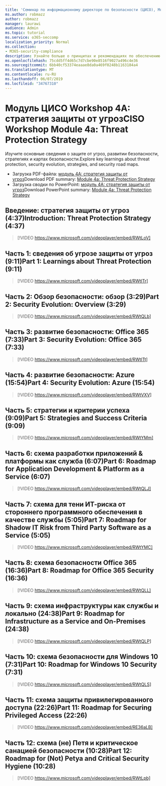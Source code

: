 ```yaml
---
title: 'Семинар по информационному директоре по безопасности (ЦИСО), Module 4A: стратегия защиты от угроз'
ms.author: robmazz
author: robmazz
manager: laurawi
audience: Admin
ms.topic: tutorial
ms.service: o365-seccomp
localization_priority: Normal
ms.collection:
- M365-security-compliance
description: Узнайте больше о принципах и рекомендациях по обеспечению безопасности модернизации в Организации.
ms.openlocfilehash: 75cdd5ff4d65c7d7cbe90e8516f9027a496c4e36
ms.sourcegitcommit: 6bb40cf53374eaaae8da0a469f0248b1163184a4
ms.translationtype: MT
ms.contentlocale: ru-RU
ms.lasthandoff: 06/07/2019
ms.locfileid: "34767310"
---
```

# <a name="ciso-workshop-module-4a-threat-protection-strategy"></a><span data-ttu-id="50024-103">Модуль ЦИСО Workshop 4A: стратегия защиты от угроз</span><span class="sxs-lookup"><span data-stu-id="50024-103">CISO Workshop Module 4a: Threat Protection Strategy</span></span>

<span data-ttu-id="50024-104">Изучите основные сведения о защите от угроз, развитии безопасности, стратегиях и картах безопасности.</span><span class="sxs-lookup"><span data-stu-id="50024-104">Explore key learnings about threat protection, security evolution, strategies, and security road maps.</span></span>

- <span data-ttu-id="50024-105">Загрузка PDF-файла: [модуль 4A: стратегия защиты от угроз](media/ciso-workshop-4a-threat-protection.pdf)</span><span class="sxs-lookup"><span data-stu-id="50024-105">Download PDF summary: [Module 4a: Threat Protection Strategy](media/ciso-workshop-4a-threat-protection.pdf)</span></span>
- <span data-ttu-id="50024-106">Загрузка сводки по PowerPoint: [модуль 4A: стратегия защиты от угроз](https://docs.microsoft.com/office365/securitycompliance/media/ciso-workshop-4a-threat-protection.pptx)</span><span class="sxs-lookup"><span data-stu-id="50024-106">Download PowerPoint summary: [Module 4a: Threat Protection Strategy](https://docs.microsoft.com/office365/securitycompliance/media/ciso-workshop-4a-threat-protection.pptx)</span></span>

## <a name="introduction-threat-protection-strategy-437"></a><span data-ttu-id="50024-107">Введение: стратегия защиты от угроз (4:37)</span><span class="sxs-lookup"><span data-stu-id="50024-107">Introduction: Threat Protection Strategy (4:37)</span></span>

> [!VIDEO https://www.microsoft.com/videoplayer/embed/RWtLoV]

## <a name="part-1-learnings-about-threat-protection-911"></a><span data-ttu-id="50024-108">Часть 1: сведения об угрозе защиты от угроз (9:11)</span><span class="sxs-lookup"><span data-stu-id="50024-108">Part 1: Learnings about Threat Protection (9:11)</span></span>

> [!VIDEO https://www.microsoft.com/videoplayer/embed/RWtITr]

## <a name="part-2-security-evolution-overview-329"></a><span data-ttu-id="50024-109">Часть 2: Обзор безопасности: обзор (3:29)</span><span class="sxs-lookup"><span data-stu-id="50024-109">Part 2: Security Evolution: Overview (3:29)</span></span>

> [!VIDEO https://www.microsoft.com/videoplayer/embed/RWtQLb]

## <a name="part-3-security-evolution-office-365-733"></a><span data-ttu-id="50024-110">Часть 3: развитие безопасности: Office 365 (7:33)</span><span class="sxs-lookup"><span data-stu-id="50024-110">Part 3: Security Evolution: Office 365 (7:33)</span></span>

> [!VIDEO https://www.microsoft.com/videoplayer/embed/RWtITt]

## <a name="part-4-security-evolution-azure-1554"></a><span data-ttu-id="50024-111">Часть 4: развитие безопасности: Azure (15:54)</span><span class="sxs-lookup"><span data-stu-id="50024-111">Part 4: Security Evolution: Azure (15:54)</span></span>

> [!VIDEO https://www.microsoft.com/videoplayer/embed/RWtVXV]

## <a name="part-5-strategies-and-success-criteria-909"></a><span data-ttu-id="50024-112">Часть 5: стратегии и критерии успеха (9:09)</span><span class="sxs-lookup"><span data-stu-id="50024-112">Part 5: Strategies and Success Criteria (9:09)</span></span>

> [!VIDEO https://www.microsoft.com/videoplayer/embed/RWtYMm]

## <a name="part-6-roadmap-for-application-development--platform-as-a-service-607"></a><span data-ttu-id="50024-113">Часть 6: схема разработки приложений & платформы как служба (6:07)</span><span class="sxs-lookup"><span data-stu-id="50024-113">Part 6: Roadmap for Application Development & Platform as a Service (6:07)</span></span>

> [!VIDEO https://www.microsoft.com/videoplayer/embed/RWtQLJ]

## <a name="part-7-roadmap-for-shadow-it-risk-from-third-party-software-as-a-service-505"></a><span data-ttu-id="50024-114">Часть 7: схема для тени ИТ-риска от стороннего программного обеспечения в качестве службы (5:05)</span><span class="sxs-lookup"><span data-stu-id="50024-114">Part 7: Roadmap for Shadow IT Risk from Third Party Software as a Service (5:05)</span></span>

> [!VIDEO https://www.microsoft.com/videoplayer/embed/RWtYMC]

## <a name="part-8-roadmap-for-office-365-security-1636"></a><span data-ttu-id="50024-115">Часть 8: схема безопасности Office 365 (16:36)</span><span class="sxs-lookup"><span data-stu-id="50024-115">Part 8: Roadmap for Office 365 Security (16:36)</span></span>

> [!VIDEO https://www.microsoft.com/videoplayer/embed/RWtQLL]

## <a name="part-9-roadmap-for-infrastructure-as-a-service-and-on-premises-2438"></a><span data-ttu-id="50024-116">Часть 9: схема инфраструктуры как службы и локально (24:38)</span><span class="sxs-lookup"><span data-stu-id="50024-116">Part 9: Roadmap for Infrastructure as a Service and On-Premises (24:38)</span></span>

> [!VIDEO https://www.microsoft.com/videoplayer/embed/RWtQLP]

## <a name="part-10-roadmap-for-windows-10-security-731"></a><span data-ttu-id="50024-117">Часть 10: схема безопасности для Windows 10 (7:31)</span><span class="sxs-lookup"><span data-stu-id="50024-117">Part 10: Roadmap for Windows 10 Security (7:31)</span></span>

> [!VIDEO https://www.microsoft.com/videoplayer/embed/RWtQLS]

## <a name="part-11-roadmap-for-securing-privileged-access-2226"></a><span data-ttu-id="50024-118">Часть 11: схема защиты привилегированного доступа (22:26)</span><span class="sxs-lookup"><span data-stu-id="50024-118">Part 11: Roadmap for Securing Privileged Access (22:26)</span></span>

> [!VIDEO https://www.microsoft.com/videoplayer/embed/RE36aLB]

## <a name="part-12-roadmap-for-not-petya-and-critical-security-hygiene-1028"></a><span data-ttu-id="50024-119">Часть 12: схема (не) Петя и критическое санацией безопасности (10:28)</span><span class="sxs-lookup"><span data-stu-id="50024-119">Part 12: Roadmap for (Not) Petya and Critical Security Hygiene (10:28)</span></span>

> [!VIDEO https://www.microsoft.com/videoplayer/embed/RWtLpb]